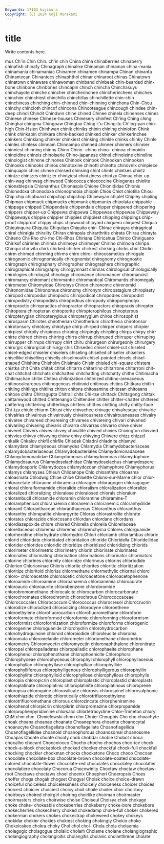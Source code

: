 ```yaml
---
Keywords: 17103 kojimura
Copyright: (C) 2024 Koji Murakami
---
```


# title

Write contents here.



mus Ch'in Chin Chin.
ch'in chin China china chinaberries chinaberry chinafish chinafy Chinagraph chinalike
Chinaman chinaman china-mania chinamania chinamaniac Chinamen chinamen chinampa Chinan chinanta
Chinantecan Chinantecs chinaphthol chinar chinaroot chinas Chinatown chinatown chinaware chinawoman
chinband chinbeak chin-bearded chin-bone chinbone chinbones chincapin chinch chincha Chinchasuyu
chinchayote chinche chincher chincherinchee chincherinchees chinches chinchier chinchiest chinchilla chinchillas
chinchillette chin-chin chinchiness chinching chin-chinned chin-chinning chinchona Chin-Chou chinchy chincloth
chincof chincona Chincoteague chincough chindee chin-deep chindi Chindit Chindwin chine
chined Chinee chinela chinenses chines Chinese chinese Chinese-houses Chinesery chinfest
Ch'ing Ching ching Chinghai chingma Chingpaw Chingtao Ching-t'u Ching-tu Ch'ing-yan
chin-high Chin-Hsien Chinhwan chinik chiniks chinin chining chiniofon Chink chink
chinkapin chinkara chink-backed chinked chinker chinkerinchee chinkers Chinkiang chinkier chinkiest
chinking chinkle chinks chinky Chinle chinles chinless chinnam Chinnampo chinned
chinner chinners chinnier chinniest chinning chinny Chino Chino- chino chino-
chinoa chinoidin chinoidine chinois chinoiserie Chino-japanese chinol chinoleine chinoline chinologist
chinone chinones Chinook chinook Chinookan chinookan Chinooks chinooks chinos chinotoxine
chinotti chinotto chinovnik chinpiece chinquapin chins chinse chinsed chinsing chint
chints chintses chintz chintze chintzes chintzier chintziest chintziness chintzy Chinua
chin-up chin-wag chinwag chinwood Chiococca chiococcine Chiogenes chiolite chionablepsia Chionanthus
Chionaspis Chione Chionididae Chionis Chionodoxa chionodoxa chionophobia chiopin Chios Chiot
chiotilla Chiou Chip chip chipboard chipchap chipchop Chipewyan chiplet Chipley
chipling Chipman chipmuck chipmucks chipmunk chipmunks chipolata chippable chippage chipped
Chippendale chippendale chipper chippered chippering chippers chipper-up Chippewa chippewa Chippewas
chippewas Chippeway Chippeways chippie chippier chippies chippiest chipping chippings chip-proof
chipproof chippy chips chipwood chipyard chiquero chiquest Chiquia Chiquinquira Chiquita
Chiquitan Chiquito chir- Chirac chiragra chiragrical chiral chiralgia chirality Chiran
chirapsia chirarthritis chirata Chirau chirayta Chireno Chi-Rho chi-rho Chi-Rhos Chiriana
Chiricahua Chirico Chiriguano Chirikof chirimen chirimia chirimoya chirimoyer Chirino chirinola
chiripa Chiriqui chirivita chirk chirked chirker chirkest chirking chirks chirl
Chirlin chirm chirmed chirming chirms chiro chiro- chirocosmetics chirogale chirognomic
chirognomically chirognomist chirognomy chirognostic chirograph chirographary chirographer chirographers chirographic chirographical
chirography chirogymnast chirolas chirological chirologically chirologies chirologist chirology chiromance chiromancer
chiromancist chiromancy chiromant chiromantic chiromantical Chiromantis chiromegaly chirometer Chiromyidae Chiromys
Chiron chironomic chironomid Chironomidae Chironomus chironomy chironym chiropatagium chiroplasty chiropod
chiropodial chiropodic chiropodical chiropodies chiropodist chiropodistry chiropodists chiropodous chiropody chiropompholyx
chiropractic chiropractics chiropractor chiropractors chiropraxis chiropter Chiroptera chiropteran chiropterite chiropterophilous
chiropterous chiropterygian chiropterygious chiropterygium chiros chirosophist chirospasm Chirotes chirotherian Chirotherium
chirothesia chirotonsor chirotonsory chirotony chirotype chirp chirped chirper chirpers chirpier
chirpiest chirpily chirpiness chirping chirpingly chirpling chirps chirpy chirr chirre
chirred chirres chirring chirrs chirrup chirruped chirruper chirruping chirrupper chirrups
chirrupy chirt chiru chirurgeon chirurgeonly chirurgery chirurgic chirurgical chirurgy chis
Chisedec chisel chisel-cut chiseled chisel-edged chiseler chiselers chiseling chiselled chiseller
chisellers chisellike chiselling chiselly chiselmouth chisel-pointed chisels chisel-shaped Chishima Chisholm
Chisimaio Chisin chisled chi-square chistera chistka chit Chita chitak chital
chitarra chitarrino chitarrone chitarroni chit-chat chitchat chitchats chitchatted chitchatting chitchatty
chithe Chitimacha Chitimachan chitin Chitina chitinization chitinized chitino-arenaceous chitinocalcareous chitinogenous
chitinoid chitinous chitins Chitkara chitlin chitling chitlings chitlins chiton chitons
chitosamine chitosan chitosans chitose chitra Chitragupta Chitrali chits Chi-tse chittack
Chittagong chittak chittamwood chitted Chittenango Chittenden chitter chitter-chatter chittered chittering
chitterling chitterlings chitters chitties chitting chitty chitty-face Chi-tzu chiule chiurm
Chiusi chiv chivachee chivage chivalresque chivalric chivalries chivalrous chivalrously chivalrousness
chivalrousnesses chivalry chivaree chivareed chivareeing chivarees chivareing chivari chivaried chivariing
chivaring chivaris chivarra chivarras chivarro chive chiver chiveret Chivers chives
chivey chiviatite chivied chivies Chivington chivvied chivvies chivvy chivvying chivw
chivy chivying Chiwere chizz chizzel chkalik Chkalov chkfil chkfile Chladek
Chladni chladnite chlamyd chlamydate chlamydeous chlamydes Chlamydia Chlamydobacteriaceae chlamydobacteriaceous Chlamydobacteriales
Chlamydomonadaceae Chlamydomonadidae Chlamydomonas chlamydomonas chlamydophore Chlamydosaurus Chlamydoselachidae Chlamydoselachus chlamydospore chlamydosporic
Chlamydozoa chlamydozoan chlamyphore Chlamyphorus chlamys chlamyses Chleuh Chlidanope Chlo chloanthite
chloasma chloasmata Chlodwig Chloe chloe Chloette Chlons-sur-Marne chlor chlor- chloracetate
chloracne chloraemia chloragen chloragogen chloragogue chloral chloralformamide chloralide chloralism chloralization
chloralize chloralized chloralizing chloralose chloralosed chlorals chloralum chlorambucil chloramide chloramin
chloramine chloramine-T chloramphenicol chloranaemia chloranemia chloranemic chloranhydride chloranil Chloranthaceae chloranthaceous
Chloranthus chloranthus chloranthy chlorapatite chlorargyrite Chloras chlorastrolite chlorate chlorates chlorazide
chlorcosane chlordan chlordane chlordans chlordiazepoxide chlore chlored Chlorella chlorella Chlorellaceae
chlorellaceous chloremia chloremic chlorenchyma Chlores chlorguanide chlorhexidine chlorhydrate chlorhydric Chlori
chloriamb chloriambus chloric chlorid chloridate chloridated chloridation chloride Chloridella Chloridellidae
chlorider chlorides chloridic chloridize chloridized chloridizing chlorids chlorimeter chlorimetric chlorimetry
chlorin chlorinate chlorinated chlorinates chlorinating chlorination chlorinations chlorinator chlorinators chlorine
chlorines chlorinity chlorinize chlorinous chlorins chloriodide Chlorion Chlorioninae Chloris chlorite
chlorites chloritic chloritization chloritize chloritoid chlorize chlormethane chlormethylic chlornal chloro
chloro- chloroacetate chloroacetic chloroacetone chloroacetophenone chloroamide chloroamine chloroanaemia chloroanemia chloroaurate
chloroauric chloroaurite chlorobenzene chlorobromide chlorobromomethane chlorocalcite chlorocarbon chlorocarbonate chlorochromates chlorochromic
chlorochrous Chlorococcaceae Chlorococcales Chlorococcum Chlorococcus chlorocresol chlorocruorin chlorodize chlorodized chlorodizing
chlorodyne chloroethene chloroethylene chlorofluorocarbon chlorofluoromethane chloroform chloroformate chloroformed chloroformic chloroforming
chloroformism chloroformist chloroformization chloroformize chloroforms chlorogenic chlorogenine chloroguanide chlorohydrin chlorohydrocarbon
chlorohydroquinone chloroid chloroiodide chloroleucite chloroma chloromata chloromelanite chlorometer chloromethane chlorometric
chlorometry Chloromycetin chloromycetin chloronaphthalene chloronitrate chloropal chloropalladates chloropalladic chlorophaeite chlorophane
chlorophenol chlorophenothane chlorophoenicite Chlorophora Chlorophyceae chlorophyceous chlorophyl chlorophyll chlorophyllaceous chlorophyllan
chlorophyllase chlorophyllian chlorophyllide chlorophylliferous chlorophylligenous chlorophylligerous chlorophyllin chlorophyllite chlorophylloid chlorophyllose
chlorophyllous chlorophylls chloropia chloropicrin chloroplast chloroplastic chloroplastid chloroplasts chloroplatinate chloroplatinic
chloroplatinite chloroplatinous chloroprene chloropsia chloroquine chlorosilicate chlorosis chlorospinel chlorosulphonic chlorothiazide
chlorotic chlorotically chlorotrifluoroethylene chlorotrifluoromethane chlorous chlorozincate chlorpheniramine chlorphenol chlorpicrin chlorpikrin
chlorpromazine chlorpropamide chlorprophenpyridamine chlorsalol chlortetracycline Chlor-Trimeton chloryl ChM chm chm.
Chmielewski chmn chn Chnier Chnuphis Cho cho choachyte choak choana
choanae choanate Choanephora choanite choanocytal choanocyte Choanoflagellata choanoflagellate Choanoflagellida Choanoflagellidae
choanoid choanophorous choanosomal choanosome Choapas Choate choate choaty chob chobdar
chobie Chobot choca chocalho chocard Choccolocco Chocho chocho chochos choc-ice
chock chock-a-block chockablock chocked chocker chockful chock-full chockfull chocking chockler
chockman chocks chockstone Choco choco Chocoan chocolate chocolate-box chocolate-brown chocolate-coated
chocolate-colored chocolate-flower chocolate-red chocolates chocolatey chocolatier chocolatiere chocolaty Chocorua Chocowinity
Choctaw choctaw choctaw-root Choctaws choctaws choel choenix Choephori Choeropsis Choes
choffer choga chogak chogset Chogyal Choiak choice choice-drawn choiceful choiceless
choicelessness choicely choiceness choicer choices choicest choicier choiciest choicy choil
choile choiler choir choirboy choirboys choired choirgirl choiring choirlike choirman
choirmaster choirmasters choirs choirwise choise Choiseul Choisya chok chokage choke
choke- chokeable chokeberries chokeberry choke-bore chokebore chokecherries chokecherry choked chokedamp
choke-full choker chokered chokerman chokers chokes chokestrap chokeweed chokey chokeys
chokidar chokier chokies chokiest choking chokingly Chokio choko Chokoloskee chokra
choky Chol chol chol- Chola chola cholaemia cholagogic cholagogue cholalic
cholam Cholame cholane cholangiographic cholangiography cholangioitis cholangitis cholanic cholanthrene cholate

